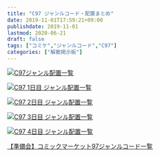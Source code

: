 ```yaml
---
title: "C97 ジャンルコード・配置まとめ"
date: 2019-11-01T17:59:21+09:00
publishdate: 2019-11-01
lastmod: 2020-06-21
draft: false
tags: ["コミケ","ジャンルコード","C97"]
categories: ["解散掲示板"]
---
```


[![C97ジャンル配置一覧](https://i.imgur.com/cAFNNej.png "C97ジャンル配置一覧")](https://i.imgur.com/cAFNNej.png)

[![C97 1日目 ジャンル配置一覧](https://i.imgur.com/b96D9V1.png "C97 1日目 ジャンル配置一覧")](https://i.imgur.com/b96D9V1.png)

[![C97 2日目 ジャンル配置一覧](https://i.imgur.com/qc0X5xR.png "C97 2日目 ジャンル配置一覧")](https://i.imgur.com/qc0X5xR.png)

[![C97 3日目 ジャンル配置一覧](https://i.imgur.com/ZxSBQuL.png "C97 3日目 ジャンル配置一覧")](https://i.imgur.com/ZxSBQuL.png)

[![C97 4日目 ジャンル配置一覧](https://i.imgur.com/vpPZ8bc.png "C97 4日目 ジャンル配置一覧")](https://i.imgur.com/vpPZ8bc.png)

[【準備会】コミックマーケット97ジャンルコード一覧](https://www.comiket.co.jp/info-c/C97/C97genre.html)